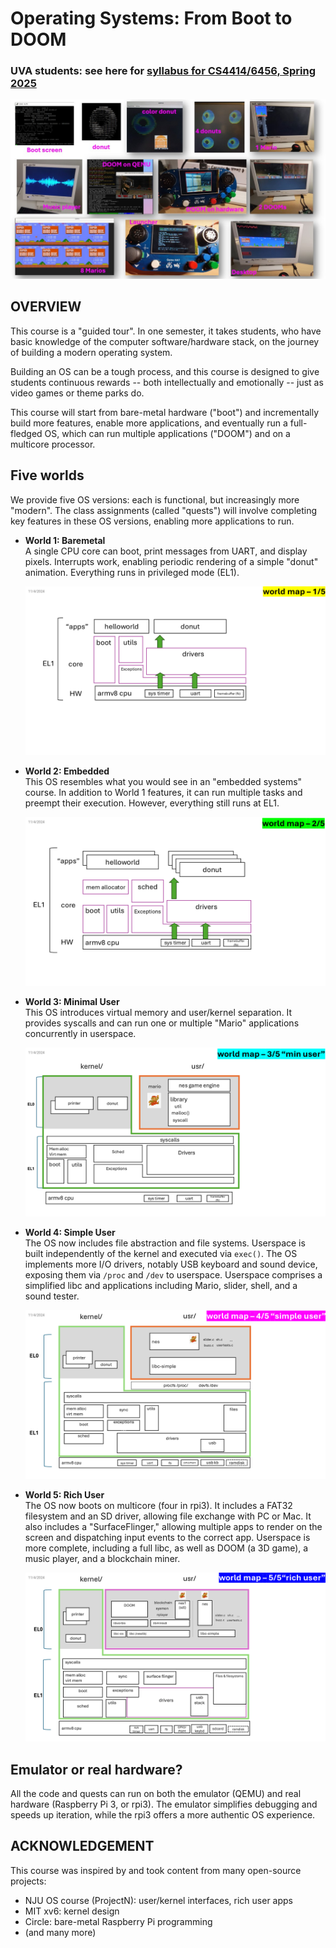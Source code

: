 # Operating Systems: From Boot to DOOM

### UVA students: see here for [syllabus for CS4414/6456, Spring 2025](syllabus-25sp.md)

![alt text](collage-ordered.jpg)

## OVERVIEW

This course is a "guided tour". In one semester, it takes students, who have basic knowledge of the computer software/hardware stack, on the journey of building a modern operating system.

Building an OS can be a tough process, and this course is designed to give students continuous rewards -- both intellectually and emotionally -- just as video games or theme parks do.

This course will start from bare-metal hardware ("boot") and incrementally build more features, enable more applications, and eventually run a full-fledged OS, which can run multiple applications ("DOOM") and on a multicore processor.

## Five worlds

We provide five OS versions: each is functional, but increasingly more "modern". The class assignments (called "quests") will involve completing key features in these OS versions, enabling more applications to run.

- **World 1: Baremetal**  
    A single CPU core can boot, print messages from UART, and display pixels. Interrupts work, enabling periodic rendering of a simple "donut" animation. Everything runs in privileged mode (EL1).

    ![alt text](Slide1.PNG)

- **World 2: Embedded**  
    This OS resembles what you would see in an "embedded systems" course. In addition to World 1 features, it can run multiple tasks and preempt their execution. However, everything still runs at EL1.

    ![alt text](Slide3.PNG)

- **World 3: Minimal User**  
    This OS introduces virtual memory and user/kernel separation. It provides syscalls and can run one or multiple "Mario" applications concurrently in userspace.

    ![alt text](Slide5.PNG)

- **World 4: Simple User**  
    The OS now includes file abstraction and file systems. Userspace is built independently of the kernel and executed via `exec()`. The OS implements more I/O drivers, notably USB keyboard and sound device, exposing them via `/proc` and `/dev` to userspace. Userspace comprises a simplified libc and applications including Mario, slider, shell, and a sound tester.

    ![alt text](Slide7.PNG)

- **World 5: Rich User**  
    The OS now boots on multicore (four in rpi3). It includes a FAT32 filesystem and an SD driver, allowing file exchange with PC or Mac. It also includes a "SurfaceFlinger," allowing multiple apps to render on the screen and dispatching input events to the correct app. Userspace is more complete, including a full libc, as well as DOOM (a 3D game), a music player, and a blockchain miner.

    ![alt text](Slide9.PNG)





## Emulator or real hardware? 
All the code and quests can run on both the emulator (QEMU) and real hardware (Raspberry Pi 3, or rpi3). 
The emulator simplifies debugging and speeds up iteration, while the rpi3 offers a more authentic OS experience. 

## ACKNOWLEDGEMENT

This course was inspired by and took content from many open-source projects:

- NJU OS course (ProjectN): user/kernel interfaces, rich user apps
- MIT xv6: kernel design
- Circle: bare-metal Raspberry Pi programming
- (and many more)